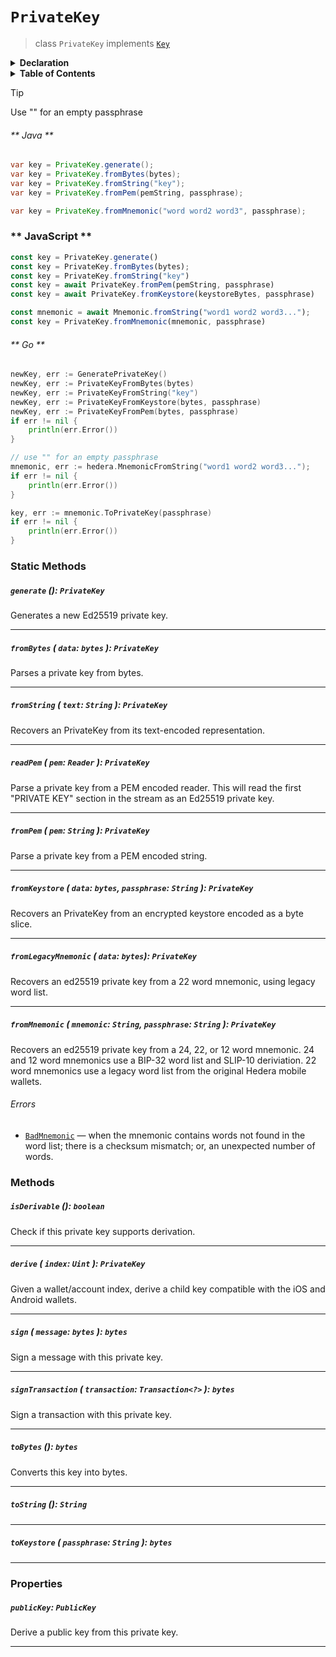 # `PrivateKey`

> class `PrivateKey` implements [`Key`](reference/cryptography/Key.md)

<details>
<summary><b>Declaration</b></summary>

```typescript
class PrivateKey implements Key {
    static generate(): PrivateKey;

    static fromBytes(data: bytes): PrivateKey;

    static fromString(text: string): PrivateKey;

    static fromMnemonic(mnemonic: string, passphrase: string): PrivateKey;

    static fromKeystore(data: bytes, passphrase: string): PrivateKey;

    static fromPem(text: string, passphrase: string): PrivateKey;

    isDerivable(): bool;

    derive(index: int): PrivateKey;

    getPublicKey(): PublicKey;

    sign(message: bytes): bytes;

    toBytes(): bytes;

    toString(): string;

    toKeystore(passphrase: string): bytes;
}
```

</details>

<details>
<summary><b>Table of Contents</b></summary>

| Item | Java | JavaScript | Go
| - | - | - | - |
| [`generate()`](#generate-privatekey) | ✅ | ✅ | ✅
| [`fromMnemonic()`](#frommnemonic-mnemonic-string-passphrase-string-privatekey) | ✅ | ✅ | ✅
| [`fromString()`](#fromstring-text-string-privatekey) | ✅ | ✅ | ✅
| [`fromBytes()`](#frombytes-data-bytes-privatekey) | ✅ | ✅ | ✅
| [`readPem()`](#readpem-pem-reader-privatekey) | ✅ | ✅ | ✅
| [`fromPem()`](#frompem-pem-string-privatekey) | ✅ | ✅ | ✅
| [`isDerivable()`](#isderivable-boolean) | ✅ | ✅ | ✅
| [`derive()`](#derive-index-uint-privatekey) | ✅ | ✅ | ✅
| [`publicKey`](#publickey-publickey) | ✅ | ✅ | ✅
| [`sign()`](#sign-message-bytes--bytes) | ✅ | ✅ | ✅
| [`signTransaction()`](#signtransaction-transaction-transaction-bytes) | ✅ | ✅ | ✅
| [`toBytes()`](#tobytes-bytes) | ✅ | ✅ | ✅
| [`toString()`](#tostring-string) | ✅ | ✅ | ✅
| [`fromLegacyMnemonic()`](#fromlegacymnemonic-data-bytes-privatekey) | ✅ | ✅ | ✅
</details>

> [!TIP]
>  Use "" for an empty passphrase

<!-- tabs:start -->

###### ** Java **

```java
var key = PrivateKey.generate();
var key = PrivateKey.fromBytes(bytes);
var key = PrivateKey.fromString("key");
var key = PrivateKey.fromPem(pemString, passphrase);

var key = PrivateKey.fromMnemonic("word word2 word3", passphrase);
```

### ** JavaScript **

```javascript
const key = PrivateKey.generate()
const key = PrivateKey.fromBytes(bytes);
const key = PrivateKey.fromString("key")
const key = await PrivateKey.fromPem(pemString, passphrase)
const key = await PrivateKey.fromKeystore(keystoreBytes, passphrase)

const mnemonic = await Mnemonic.fromString("word1 word2 word3...");
const key = PrivateKey.fromMnemonic(mnemonic, passphrase)
```

###### ** Go **

```go
newKey, err := GeneratePrivateKey()
newKey, err := PrivateKeyFromBytes(bytes)
newKey, err := PrivateKeyFromString("key")
newKey, err := PrivateKeyFromKeystore(bytes, passphrase)
newKey, err := PrivateKeyFromPem(bytes, passphrase)
if err != nil {
    println(err.Error())
}

// use "" for an empty passphrase
mnemonic, err := hedera.MnemonicFromString("word1 word2 word3...");
if err != nil {
    println(err.Error())
}

key, err := mnemonic.ToPrivateKey(passphrase)
if err != nil {
    println(err.Error())
}
```

<!-- tabs:end -->

### Static Methods

##### `generate` (): `PrivateKey`

Generates a new Ed25519 private key.

---

##### `fromBytes` ( `data`: `bytes` ): `PrivateKey`

Parses a private key from bytes.

---

##### `fromString` ( `text`: `String` ): `PrivateKey`

Recovers an PrivateKey from its text-encoded representation.

---

##### `readPem` ( `pem`: `Reader` ): `PrivateKey`

Parse a private key from a PEM encoded reader.
This will read the first "PRIVATE KEY" section in the stream as an Ed25519 private key.

---

##### `fromPem` ( `pem`: `String` ): `PrivateKey`

Parse a private key from a PEM encoded string.

---

##### `fromKeystore` ( `data`: `bytes`, `passphrase`: `String` ): `PrivateKey`

Recovers an PrivateKey from an encrypted keystore encoded as a byte slice.

---

##### `fromLegacyMnemonic` ( `data`: `bytes`): `PrivateKey`

Recovers an ed25519 private key from a  22 word mnemonic, using legacy word list.

---

##### `fromMnemonic` ( `mnemonic`: `String`, `passphrase`: `String` ): `PrivateKey`

Recovers an ed25519 private key from a 24, 22, or 12 word mnemonic. 24 and
12 word mnemonics use a BIP-32 word list and SLIP-10 deriviation. 22 word
mnemonics use a legacy word list from the original Hedera mobile wallets.

###### Errors

- [`BadMnemonic`](reference/error/BadMnemonic.md) — when the mnemonic contains
  words not found in the word list; there is a checksum mismatch; or, an
  unexpected number of words.

### Methods

##### `isDerivable` (): `boolean`

Check if this private key supports derivation.

---

##### `derive` ( `index`: `Uint` ): `PrivateKey`

Given a wallet/account index, derive a child key compatible with the iOS and Android wallets.

---

##### `sign` ( `message`: `bytes` ): `bytes`

Sign a message with this private key.

---

##### `signTransaction` ( `transaction`: `Transaction<?>` ): `bytes`

Sign a transaction with this private key.

---

##### `toBytes` (): `bytes`

Converts this key into bytes.

---

##### `toString` (): `String`

---

##### `toKeystore` ( `passphrase`: `String` ): `bytes`

---

### Properties

##### `publicKey`: `PublicKey`

Derive a public key from this private key.

---
